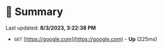# 📖 Summary
Last updated: **8/3/2023, 3:22:38 PM**

- `GET` [https://google.com](https://google.com) - **Up** (225ms)
